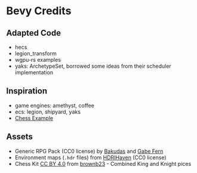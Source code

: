 # Bevy Credits

## Adapted Code

* hecs
* legion_transform
* wgpu-rs examples
* yaks: ArchetypeSet, borrowed some ideas from their scheduler implementation

## Inspiration

* game engines: amethyst, coffee
* ecs: legion, shipyard, yaks
* [Chess Example](https://caballerocoll.com/blog/bevy-chess-tutorial/)

## Assets

* Generic RPG Pack (CC0 license) by [Bakudas](https://twitter.com/bakudas) and [Gabe Fern](https://twitter.com/_Gabrielfer)
* Environment maps (`.hdr` files) from [HDRIHaven](https://hdrihaven.com) (CC0 license)
* Chess Kit [CC BY 4.0](https://creativecommons.org/licenses/by/4.0/) from [brownb23](https://sketchfab.com/brownb23) - Combined King and Knight pices
